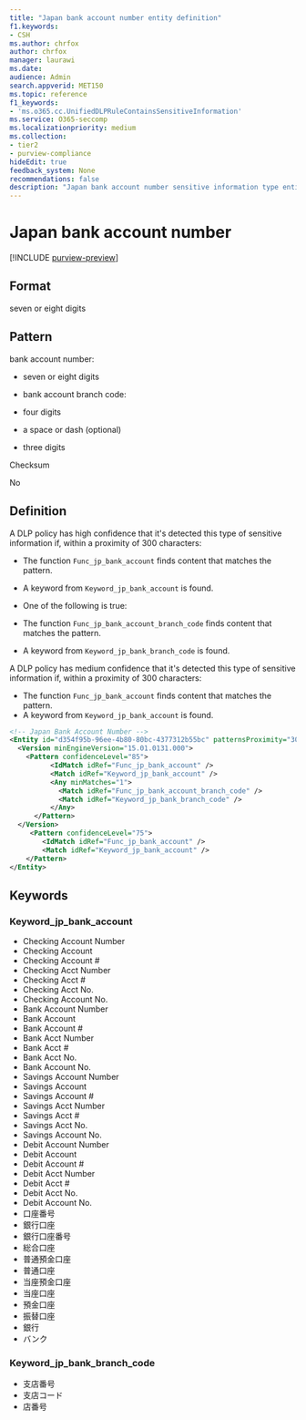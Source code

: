 ```yaml
---
title: "Japan bank account number entity definition"
f1.keywords:
- CSH
ms.author: chrfox
author: chrfox
manager: laurawi
ms.date:
audience: Admin
search.appverid: MET150
ms.topic: reference
f1_keywords:
- 'ms.o365.cc.UnifiedDLPRuleContainsSensitiveInformation'
ms.service: O365-seccomp
ms.localizationpriority: medium
ms.collection:
- tier2
- purview-compliance
hideEdit: true
feedback_system: None
recommendations: false
description: "Japan bank account number sensitive information type entity definition."
---
```


# Japan bank account number

[!INCLUDE [purview-preview](../includes/purview-preview.md)]

## Format

seven or eight digits

## Pattern

bank account number:

- seven or eight digits
- bank account branch code:

- four digits
- a space or dash (optional)
- three digits

Checksum

No

## Definition

A DLP policy has high confidence that it's detected this type of sensitive information if, within a proximity of 300 characters:

- The function `Func_jp_bank_account` finds content that matches the pattern.
- A keyword from `Keyword_jp_bank_account` is found.
- One of the following is true:

- The function `Func_jp_bank_account_branch_code` finds content that matches the pattern.
- A keyword from `Keyword_jp_bank_branch_code` is found.

A DLP policy has medium confidence that it's detected this type of sensitive information if, within a proximity of 300 characters:

- The function `Func_jp_bank_account` finds content that matches the pattern.
- A keyword from `Keyword_jp_bank_account` is found.

```xml
<!-- Japan Bank Account Number -->
<Entity id="d354f95b-96ee-4b80-80bc-4377312b55bc" patternsProximity="300" recommendedConfidence="75">
  <Version minEngineVersion="15.01.0131.000">
    <Pattern confidenceLevel="85">
          <IdMatch idRef="Func_jp_bank_account" />
          <Match idRef="Keyword_jp_bank_account" />
          <Any minMatches="1">
            <Match idRef="Func_jp_bank_account_branch_code" />
            <Match idRef="Keyword_jp_bank_branch_code" />
          </Any>
      </Pattern>
  </Version>
     <Pattern confidenceLevel="75">
        <IdMatch idRef="Func_jp_bank_account" />
        <Match idRef="Keyword_jp_bank_account" />
    </Pattern>
</Entity>
```

## Keywords

### Keyword_jp_bank_account

- Checking Account Number
- Checking Account
- Checking Account #
- Checking Acct Number
- Checking Acct #
- Checking Acct No.
- Checking Account No.
- Bank Account Number
- Bank Account
- Bank Account #
- Bank Acct Number
- Bank Acct #
- Bank Acct No.
- Bank Account No.
- Savings Account Number
- Savings Account
- Savings Account #
- Savings Acct Number
- Savings Acct #
- Savings Acct No.
- Savings Account No.
- Debit Account Number
- Debit Account
- Debit Account #
- Debit Acct Number
- Debit Acct #
- Debit Acct No.
- Debit Account No.
- 口座番号
- 銀行口座
- 銀行口座番号
- 総合口座
- 普通預金口座
- 普通口座
- 当座預金口座
- 当座口座
- 預金口座
- 振替口座
- 銀行
- バンク

### Keyword_jp_bank_branch_code

- 支店番号
- 支店コード
- 店番号
